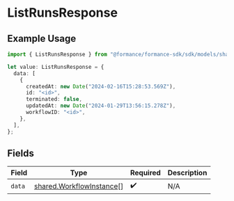 # ListRunsResponse

## Example Usage

```typescript
import { ListRunsResponse } from "@formance/formance-sdk/sdk/models/shared";

let value: ListRunsResponse = {
  data: [
    {
      createdAt: new Date("2024-02-16T15:28:53.569Z"),
      id: "<id>",
      terminated: false,
      updatedAt: new Date("2024-01-29T13:56:15.278Z"),
      workflowID: "<id>",
    },
  ],
};
```

## Fields

| Field                                                                       | Type                                                                        | Required                                                                    | Description                                                                 |
| --------------------------------------------------------------------------- | --------------------------------------------------------------------------- | --------------------------------------------------------------------------- | --------------------------------------------------------------------------- |
| `data`                                                                      | [shared.WorkflowInstance](../../../sdk/models/shared/workflowinstance.md)[] | :heavy_check_mark:                                                          | N/A                                                                         |